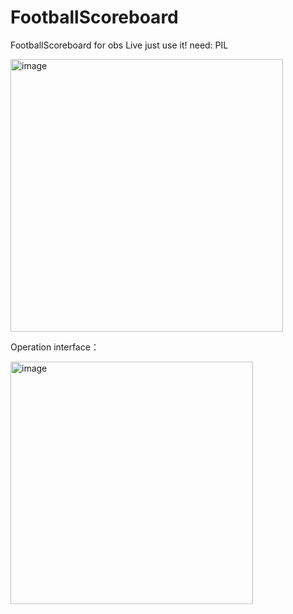 # FootballScoreboard
FootballScoreboard for obs Live
just use it!
need: PIL

<img width="436" alt="image" src="https://github.com/BNDSFiveCats/FootballScoreboard/assets/52495767/43d03985-7235-428a-be5a-3c37a574091c">

Operation interface：

<img width="388" alt="image" src="https://github.com/BNDSFiveCats/FootballScoreboard/assets/52495767/2537f875-a6d5-46de-95ed-b248d9d57670">
